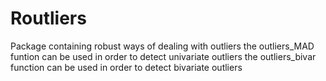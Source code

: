 # Routliers

Package containing robust ways of dealing with outliers
the outliers_MAD funtion can be used in order to detect univariate outliers
the outliers_bivar function can be used in order to detect bivariate outliers
